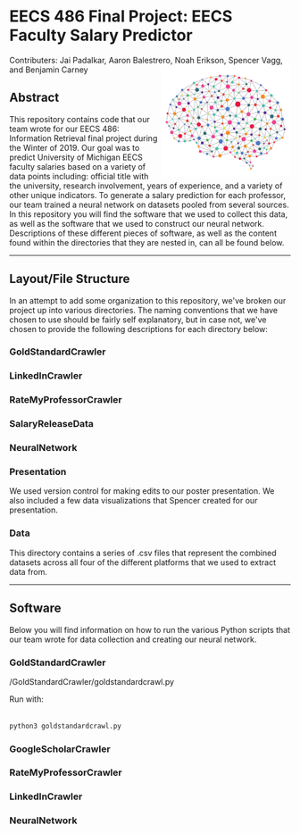 # EECS 486 Final Project: EECS Faculty Salary Predictor

Contributers: Jai Padalkar, Aaron Balestrero, Noah Erikson, Spencer Vagg, and Benjamin Carney
<a href="rel"><img src="/NeuralNetwork.png" align="right" height="200" width="233" ></a>

## Abstract

This repository contains code that our team wrote for our EECS 486: Information Retrieval final project during the Winter of
2019. Our goal was to predict University of Michigan EECS faculty salaries based on a variety of data points including:
official title with the university, research involvement, years of experience, and a variety of other unique indicators. To
generate a salary prediction for each professor, our team trained a neural network on datasets pooled from several sources.
In this repository you will find the software that we used to collect this data, as well as the software that we used to
construct our neural network. Descriptions of these different pieces of software, as well as the content found within the
directories that they are nested in, can all be found below.

---

## Layout/File Structure

In an attempt to add some organization to this repository, we've broken our project up into various directories. The naming
conventions that we have chosen to use should be fairly self explanatory, but in case not, we've chosen to provide the
following descriptions for each directory below:

### GoldStandardCrawler

### LinkedInCrawler

### RateMyProfessorCrawler

### SalaryReleaseData

### NeuralNetwork

### Presentation

We used version control for making edits to our poster presentation.  We also included a few data visualizations that Spencer created for our presentation.

### Data

This directory contains a series of .csv files that represent the combined datasets across all four of the different
platforms that we used to extract data from.

---

## Software

Below you will find information on how to run the various Python scripts that our team wrote for data collection and creating our neural network.

### GoldStandardCrawler

/GoldStandardCrawler/goldstandardcrawl.py

Run with:

```python

python3 goldstandardcrawl.py 

```

### GoogleScholarCrawler

### RateMyProfessorCrawler

### LinkedInCrawler

### NeuralNetwork


